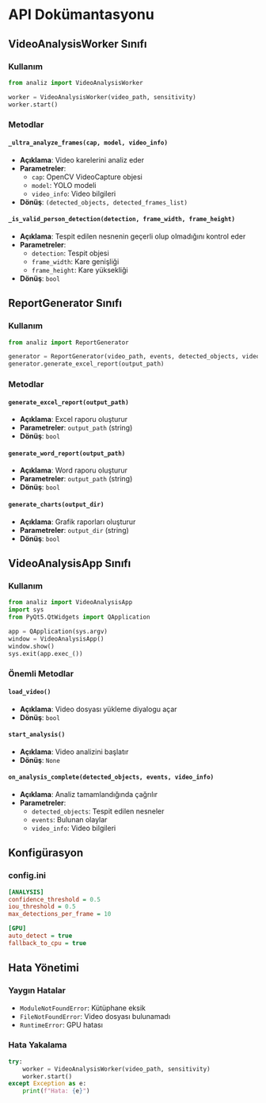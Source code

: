 # API Dokümantasyonu

## VideoAnalysisWorker Sınıfı

### Kullanım
```python
from analiz import VideoAnalysisWorker

worker = VideoAnalysisWorker(video_path, sensitivity)
worker.start()
```

### Metodlar

#### `_ultra_analyze_frames(cap, model, video_info)`
- **Açıklama**: Video karelerini analiz eder
- **Parametreler**:
  - `cap`: OpenCV VideoCapture objesi
  - `model`: YOLO modeli
  - `video_info`: Video bilgileri
- **Dönüş**: `(detected_objects, detected_frames_list)`

#### `_is_valid_person_detection(detection, frame_width, frame_height)`
- **Açıklama**: Tespit edilen nesnenin geçerli olup olmadığını kontrol eder
- **Parametreler**:
  - `detection`: Tespit objesi
  - `frame_width`: Kare genişliği
  - `frame_height`: Kare yüksekliği
- **Dönüş**: `bool`

## ReportGenerator Sınıfı

### Kullanım
```python
from analiz import ReportGenerator

generator = ReportGenerator(video_path, events, detected_objects, video_info, sensitivity)
generator.generate_excel_report(output_path)
```

### Metodlar

#### `generate_excel_report(output_path)`
- **Açıklama**: Excel raporu oluşturur
- **Parametreler**: `output_path` (string)
- **Dönüş**: `bool`

#### `generate_word_report(output_path)`
- **Açıklama**: Word raporu oluşturur
- **Parametreler**: `output_path` (string)
- **Dönüş**: `bool`

#### `generate_charts(output_dir)`
- **Açıklama**: Grafik raporları oluşturur
- **Parametreler**: `output_dir` (string)
- **Dönüş**: `bool`

## VideoAnalysisApp Sınıfı

### Kullanım
```python
from analiz import VideoAnalysisApp
import sys
from PyQt5.QtWidgets import QApplication

app = QApplication(sys.argv)
window = VideoAnalysisApp()
window.show()
sys.exit(app.exec_())
```

### Önemli Metodlar

#### `load_video()`
- **Açıklama**: Video dosyası yükleme diyalogu açar
- **Dönüş**: `bool`

#### `start_analysis()`
- **Açıklama**: Video analizini başlatır
- **Dönüş**: `None`

#### `on_analysis_complete(detected_objects, events, video_info)`
- **Açıklama**: Analiz tamamlandığında çağrılır
- **Parametreler**:
  - `detected_objects`: Tespit edilen nesneler
  - `events`: Bulunan olaylar
  - `video_info`: Video bilgileri

## Konfigürasyon

### config.ini
```ini
[ANALYSIS]
confidence_threshold = 0.5
iou_threshold = 0.5
max_detections_per_frame = 10

[GPU]
auto_detect = true
fallback_to_cpu = true
```

## Hata Yönetimi

### Yaygın Hatalar
- `ModuleNotFoundError`: Kütüphane eksik
- `FileNotFoundError`: Video dosyası bulunamadı
- `RuntimeError`: GPU hatası

### Hata Yakalama
```python
try:
    worker = VideoAnalysisWorker(video_path, sensitivity)
    worker.start()
except Exception as e:
    print(f"Hata: {e}")
```
